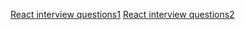 [React interview questions1](https://www.edureka.co/blog/interview-questions/react-interview-questions/)
[React interview questions2](https://github.com/sudheerj/reactjs-interview-questions#are-custom-dom-attributes-supported-in-react-v16)
